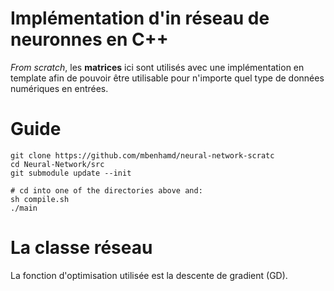 # Implémentation d'in réseau de neuronnes en C++

*From scratch*, les **matrices** ici sont utilisés avec une implémentation en template afin de pouvoir être utilisable pour n'importe quel type de données numériques en entrées.



# Guide
    git clone https://github.com/mbenhamd/neural-network-scratc
    cd Neural-Network/src
    git submodule update --init

    # cd into one of the directories above and:
    sh compile.sh
    ./main

# La classe réseau
La fonction d'optimisation utilisée est la descente de gradient (GD).

